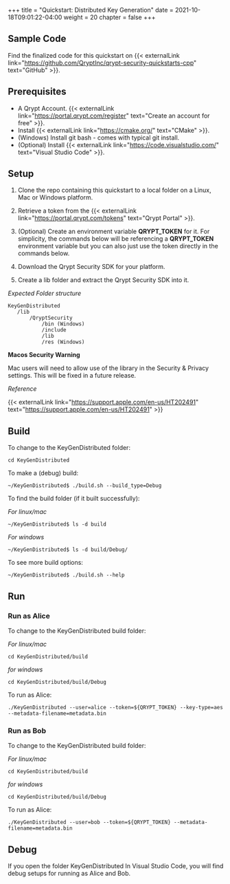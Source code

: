 +++
title = "Quickstart: Distributed Key Generation"
date = 2021-10-18T09:01:22-04:00
weight = 20
chapter = false
+++

## Sample Code

Find the finalized code for this quickstart on {{< externalLink link="https://github.com/QryptInc/qrypt-security-quickstarts-cpp" text="GitHub" >}}.

## Prerequisites
- A Qrypt Account. {{< externalLink link="https://portal.qrypt.com/register" text="Create an account for free" >}}.
- Install {{< externalLink link="https://cmake.org/" text="CMake" >}}.
- (Windows) Install git bash - comes with typical git install.
- (Optional) Install {{< externalLink link="https://code.visualstudio.com/" text="Visual Studio Code" >}}.

## Setup
1. Clone the repo containing this quickstart to a local folder on a Linux, Mac or Windows platform.
1. Retrieve a token from the {{< externalLink link="https://portal.qrypt.com/tokens" text="Qrypt Portal" >}}.

1. (Optional) Create an environment variable **QRYPT_TOKEN** for it. For simplicity, the commands below will be referencing a **QRYPT_TOKEN** environment variable but you can also just use the token directly in the commands below.
1. Download the Qrypt Security SDK for your platform.
1. Create a lib folder and extract the Qrypt Security SDK into it.

*Expected Folder structure*

    KeyGenDistributed
       /lib
           /QryptSecurity
               /bin (Windows)
               /include
               /lib
               /res (Windows)

**Macos Security Warning**

Mac users will need to allow use of the library in the Security & Privacy settings. This will be fixed in a future release.

*Reference* 

{{< externalLink link="https://support.apple.com/en-us/HT202491" text="https://support.apple.com/en-us/HT202491" >}}
## Build
To change to the KeyGenDistributed folder:
    
    cd KeyGenDistributed

To make a (debug) build:
    
    ~/KeyGenDistributed$ ./build.sh --build_type=Debug

To find the build folder (if it built successfully):

*For linux/mac*
        
    ~/KeyGenDistributed$ ls -d build
    
*For windows*

    ~/KeyGenDistributed$ ls -d build/Debug/

To see more build options:
    
    ~/KeyGenDistributed$ ./build.sh --help

## Run
### Run as Alice
To change to the KeyGenDistributed build folder:

*For linux/mac*
    
    cd KeyGenDistributed/build

*for windows*

    cd KeyGenDistributed/build/Debug

 
To run as Alice:

    ./KeyGenDistributed --user=alice --token=${QRYPT_TOKEN} --key-type=aes --metadata-filename=metadata.bin
 
### Run as Bob
To change to the KeyGenDistributed build folder:

*For linux/mac*
    
    cd KeyGenDistributed/build

*for windows*

    cd KeyGenDistributed/build/Debug

 
To run as Alice:

    ./KeyGenDistributed --user=bob --token=${QRYPT_TOKEN} --metadata-filename=metadata.bin

## Debug
If you open the folder KeyGenDistributed In Visual Studio Code, you will find debug setups for running as Alice and Bob.



